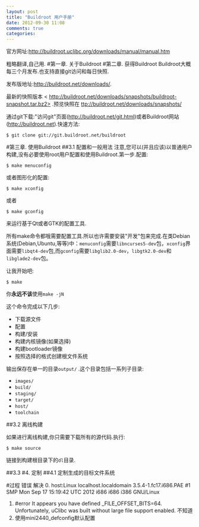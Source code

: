 ```yaml
---
layout: post
title: "Buildroot 用户手册"
date: 2012-09-30 11:08
comments: true
categories: 
---
```

官方网址:<http://buildroot.uclibc.org/downloads/manual/manual.htm>

粗略翻译,自己用.
#第一章. 关于Buildroot
#第二章. 获得Buildroot
Buildroot大概每三个月发布.也支持直接git访问和每日快照.

发布版地址:<http://buildroot.net/downloads/>.

最新的快照版本 < http://buildroot.net/downloads/snapshots/buildroot-snapshot.tar.bz2> .预览快照在 <ttp://buildroot.net/downloads/snapshots/>

通过git下载:"访问git"页面(<http://buildroot.net/git.html>)或者Buildroot网站(<http://buildroot.net>).快速方法:

`$ git clone git://git.buildroot.net/buildroot`

#第三章. 使用Buildroot
##3.1 配置和一般用法
注意,您可以(并且应该)以普通用户构建,没有必要使用root用户配置和使用Buildroot.第一步.配置:

`$ make menuconfig`

或者图形化的配置:

`$ make xconfig`

或者

`$ make gconfig`

来运行基于Qt或者GTK的配置工具.

所有make命令都哦需要配置工具.所以也许需要安装"开发"包来完成.在类Debian系统(Debian,Ubuntu,等等)中：`menuconfig`需要`libncurses5-dev`包，`xconfig`界面需要`libqt4-dev`包,而`gconfig`需要`libglib2.0-dev`，`libgtk2.0-dev`和`libglade2-dev`包。

让我开始吧:

`$ make`

你**永远不该**使用`make -jN`

这个命令完成以下几步:
* 下载源文件
* 配置
* 构建/安装
* 构建内核镜像(如果选择)
* 构建bootloader镜像
* 按照选择的格式创建根文件系统

输出保存在单一的目录`output/` .这个目录包括一系列子目录:
* `images/`
* `build/`
* `staging/`
* `target/`
* `host/`
* `toolchain`

##3.2 离线构建

如果进行离线构建,你只需要下载所有的源代码.执行:

`$ make source`

链接到构建根目录下的`dl`目录.

##3.3
#4. 定制
##4.1 定制生成的目标文件系统

#过程 错误 解决
0. host:Linux localhost.localdomain 3.5.4-1.fc17.i686.PAE #1 SMP Mon Sep 17 15:19:42 UTC 2012 i686 i686 i386 GNU/Linux
1. #error It appears you have defined _FILE_OFFSET_BITS=64. Unfortunately, uClibc was built without large file support enabled. 不知道
2. 使用mini2440_defconfig默认配置
